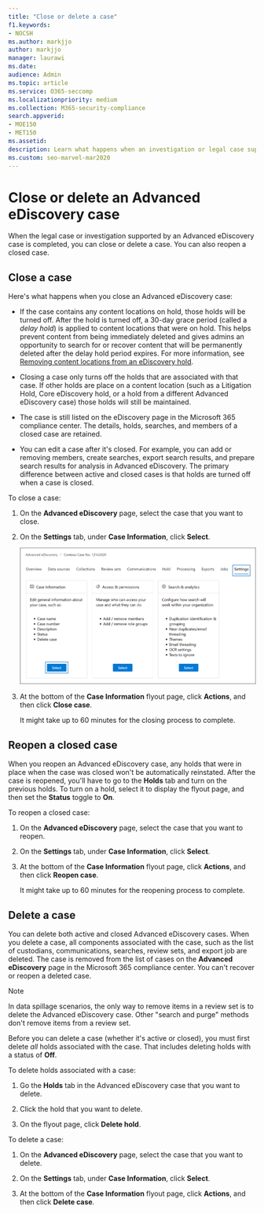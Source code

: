 ```yaml
---
title: "Close or delete a case"
f1.keywords:
- NOCSH
ms.author: markjjo
author: markjjo
manager: laurawi
ms.date: 
audience: Admin
ms.topic: article
ms.service: O365-seccomp
ms.localizationpriority: medium
ms.collection: M365-security-compliance 
search.appverid: 
- MOE150
- MET150
ms.assetid: 
description: Learn what happens when an investigation or legal case supported by an Advanced eDiscovery case is closed or deleted.
ms.custom: seo-marvel-mar2020
---
```


# Close or delete an Advanced eDiscovery case

When the legal case or investigation supported by an Advanced eDiscovery case is completed, you can close or delete a case. You can also reopen a closed case.

## Close a case

Here's what happens when you close an Advanced eDiscovery case:

- If the case contains any content locations on hold, those holds will be turned off. After the hold is turned off, a 30-day grace period (called a *delay hold*) is applied to content locations that were on hold. This helps prevent content from being immediately deleted and gives admins an opportunity to search for or recover content that will be permanently deleted after the delay hold period expires. For more information, see [Removing content locations from an eDiscovery hold](create-ediscovery-holds.md#removing-content-locations-from-an-ediscovery-hold).

- Closing a case only turns off the holds that are associated with that case. If other holds are place on a content location (such as a Litigation Hold, Core eDiscovery hold, or a hold from a different Advanced eDiscovery case) those holds will still be maintained.

- The case is still listed on the eDiscovery page in the Microsoft 365 compliance center. The details, holds, searches, and members of a closed case are retained.

- You can edit a case after it's closed. For example, you can add or removing members, create searches, export search results, and prepare search results for analysis in Advanced eDiscovery. The primary difference between active and closed cases is that holds are turned off when a case is closed.

To close a case:

1. On the **Advanced eDiscovery** page, select the case that you want to close.

2. On the **Settings** tab, under **Case Information**, click **Select**.

   ![Access the case information flyout page in an Advanced eDiscovery case.](..\media\AeDSelectCaseInformation.png) 

3. At the bottom of the **Case Information** flyout page, click **Actions**, and then click **Close case**.

   It might take up to 60 minutes for the closing process to complete.

## Reopen a closed case

When you reopen an Advanced eDiscovery case, any holds that were in place when the case was closed won't be automatically reinstated. After the case is reopened, you'll have to go to the **Holds** tab and turn on the previous holds. To turn on a hold, select it to display the flyout page, and then set the **Status** toggle to **On**.

To reopen a closed case:

1. On the **Advanced eDiscovery** page, select the case that you want to reopen.

2. On the **Settings** tab, under **Case Information**, click **Select**.

3. At the bottom of the **Case Information** flyout page, click **Actions**, and then click **Reopen case**.

   It might take up to 60 minutes for the reopening process to complete.

## Delete a case

You can delete both active and closed Advanced eDiscovery cases. When you delete a case, all components associated with the case, such as the list of custodians, communications, searches, review sets, and export job are deleted. The case is removed from the list of cases on the **Advanced eDiscovery** page in the Microsoft 365 compliance center. You can't recover or reopen a deleted case.

> [!NOTE]
> In data spillage scenarios, the only way to remove items in a review set is to delete the Advanced eDiscovery case. Other "search and purge" methods don't remove items from a review set.

Before you can delete a case (whether it's active or closed), you must first delete *all* holds associated with the case. That includes deleting holds with a status of **Off**.

To delete holds associated with a case:

1. Go the **Holds** tab in the Advanced eDiscovery case that you want to delete.

2. Click the hold that you want to delete.

3. On the flyout page, click **Delete hold**.

To delete a case:

1. On the **Advanced eDiscovery** page, select the case that you want to delete.

2. On the **Settings** tab, under **Case Information**, click **Select**.

3. At the bottom of the **Case Information** flyout page, click **Actions**, and then click **Delete case**.

